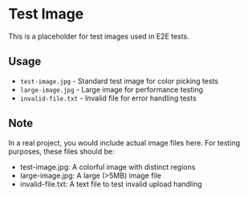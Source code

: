 # Test Image
This is a placeholder for test images used in E2E tests.

## Usage
- `test-image.jpg` - Standard test image for color picking tests
- `large-image.jpg` - Large image for performance testing
- `invalid-file.txt` - Invalid file for error handling tests

## Note
In a real project, you would include actual image files here.
For testing purposes, these files should be:
- test-image.jpg: A colorful image with distinct regions
- large-image.jpg: A large (>5MB) image file
- invalid-file.txt: A text file to test invalid upload handling
